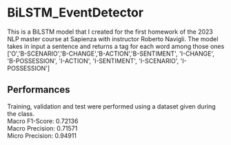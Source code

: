 # BiLSTM_EventDetector

This is a BiLSTM model that I created for the first homework of the 2023 NLP master course at Sapienza with instructor Roberto Navigli.
The model takes in input a sentence and returns a tag for each word among those ones ['O','B-SCENARIO','B-CHANGE','B-ACTION','B-SENTIMENT', 'I-CHANGE', 'B-POSSESSION', 'I-ACTION', 'I-SENTIMENT', 'I-SCENARIO', 'I-POSSESSION']

## Performances
Training, validation and test were performed using a dataset given during the class.  
Macro F1-Score: 0.72136   
Macro Precision:  0.71571   
Micro Precision:  0.94911   
